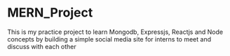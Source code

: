# MERN_Project
This is my practice project to learn Mongodb, Expressjs, Reactjs and Node concepts by building a simple social media site for interns to meet and discuss with each other
